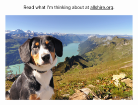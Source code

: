 
<p align="center">
    Read what I'm thinking about at <a href="https://allshire.org">allshire.org</a>. <!--, or listen at <a href="https://timehorizons.org">Time Horizons</a>. -->
    <br> <br>
    <img width="80%" src="https://github.com/ArthurAllshire/ArthurAllshire/blob/master/winston.jpg" alt="dog-and-mountains">
</p>

